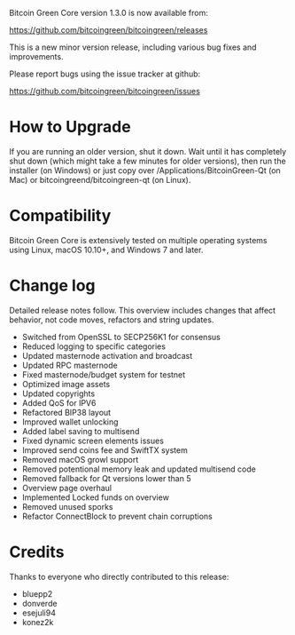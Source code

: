 Bitcoin Green Core version 1.3.0 is now available from:

  <https://github.com/bitcoingreen/bitcoingreen/releases>

This is a new minor version release, including various bug fixes and improvements.

Please report bugs using the issue tracker at github:

  <https://github.com/bitcoingreen/bitcoingreen/issues>

How to Upgrade
==============

If you are running an older version, shut it down. Wait until it has completely shut down (which might take a few minutes for older versions), then run the installer (on Windows) or just copy over /Applications/BitcoinGreen-Qt (on Mac) or bitcoingreend/bitcoingreen-qt (on Linux).

Compatibility
==============

Bitcoin Green Core is extensively tested on multiple operating systems using
Linux, macOS 10.10+, and Windows 7 and later.

Change log
==========

Detailed release notes follow. This overview includes changes that affect
behavior, not code moves, refactors and string updates.

- Switched from OpenSSL to SECP256K1 for consensus
- Reduced logging to specific categories
- Updated masternode activation and broadcast
- Updated RPC masternode
- Fixed masternode/budget system for testnet
- Optimized image assets
- Updated copyrights
- Added QoS for IPV6
- Refactored BIP38 layout
- Improved wallet unlocking
- Added label saving to multisend
- Fixed dynamic screen elements issues
- Improved send coins fee and SwiftTX system
- Removed macOS growl support
- Removed potentional memory leak and updated multisend code
- Removed fallback for Qt versions lower than 5
- Overview page overhaul
- Implemented Locked funds on overview
- Removed unused sporks
- Refactor ConnectBlock to prevent chain corruptions

Credits
=======

Thanks to everyone who directly contributed to this release:
- bluepp2
- donverde
- esejuli94
- konez2k